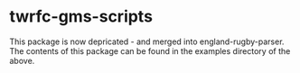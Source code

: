 # twrfc-gms-scripts

This package is now depricated - and merged into england-rugby-parser.
The contents of this package can be found in the examples directory of the above.
